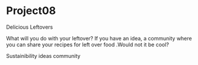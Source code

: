 Project08
=========
Delicious Leftovers

What will you do with your leftover?
If you have an idea, a community where you can share your recipes for left over food .Would not it be cool?

Sustainibility
ideas
community

